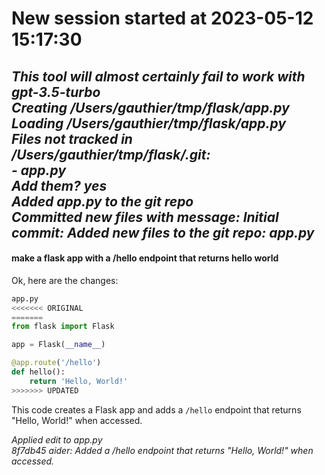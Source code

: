 
# New session started at 2023-05-12 15:17:30

_This tool will almost certainly fail to work with gpt-3.5-turbo_  
_Creating /Users/gauthier/tmp/flask/app.py_  
_Loading /Users/gauthier/tmp/flask/app.py_  
_Files not tracked in /Users/gauthier/tmp/flask/.git:_  
_- app.py_  
_Add them? yes_  
_Added app.py to the git repo_  
_Committed new files with message: Initial commit: Added new files to the git repo: app.py_  
---
#### make a flask app with a /hello endpoint that returns hello world  

Ok, here are the changes:

```python
app.py
<<<<<<< ORIGINAL
=======
from flask import Flask

app = Flask(__name__)

@app.route('/hello')
def hello():
    return 'Hello, World!'
>>>>>>> UPDATED
```

This code creates a Flask app and adds a `/hello` endpoint that returns "Hello, World!" when accessed.

_Applied edit to app.py_  
_8f7db45 aider: Added a /hello endpoint that returns "Hello, World!" when accessed._  
